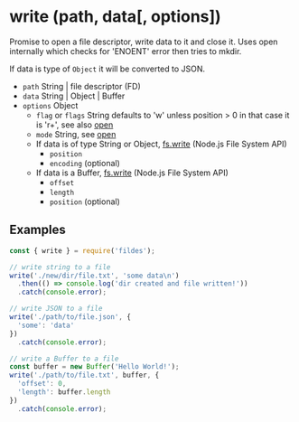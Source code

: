 # write (path, data[, options])

Promise to open a file descriptor, write data to it and close it.
Uses open internally which checks for 'ENOENT' error then tries to mkdir.

If data is type of `Object` it will be converted to JSON.

- `path` String | file descriptor (FD)
- `data` String | Object | Buffer
- `options` Object
  - `flag` or `flags` String defaults to 'w' unless position > 0 in that case it is 'r+', see also [open](https://github.com/thisconnect/fildes/tree/master/lib/open)
  - `mode` String, see [open](https://github.com/thisconnect/fildes/tree/master/lib/open)
  - If data is of type String or Object,
    [fs.write](https://nodejs.org/api/fs.html#fs_fs_write_fd_data_position_encoding_callback) (Node.js File System API)
    - `position`
    - `encoding` (optional)
  - If data is a Buffer,
    [fs.write](https://nodejs.org/api/fs.html#fs_fs_write_fd_buffer_offset_length_position_callback) (Node.js File System API)
    - `offset`
    - `length`
    - `position` (optional)


## Examples

```javascript
const { write } = require('fildes');

// write string to a file
write('./new/dir/file.txt', 'some data\n')
  .then(() => console.log('dir created and file written!'))
  .catch(console.error);

// write JSON to a file
write('./path/to/file.json', {
  'some': 'data'
})
  .catch(console.error);

// write a Buffer to a file
const buffer = new Buffer('Hello World!');
write('./path/to/file.txt', buffer, {
  'offset': 0,
  'length': buffer.length
})
  .catch(console.error);
```
